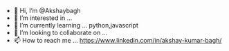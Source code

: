 - 👋 Hi, I’m @Akshaybagh
- 👀 I’m interested in ...
- 🌱 I’m currently learning ... python,javascript
- 💞️ I’m looking to collaborate on ...
- 📫 How to reach me ... https://www.linkedin.com/in/akshay-kumar-bagh/

<!---
Akshaybagh/Akshaybagh is a ✨ special ✨ repository because its `README.md` (this file) appears on your GitHub profile.
You can click the Preview link to take a look at your changes.
--->
